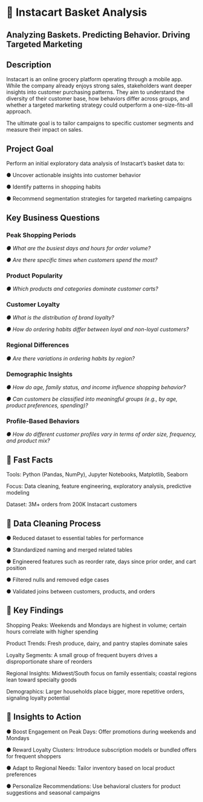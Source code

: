 # 🛒 Instacart Basket Analysis
## Analyzing Baskets. Predicting Behavior. Driving Targeted Marketing

## Description
Instacart is an online grocery platform operating through a mobile app. While the company already enjoys strong sales, stakeholders want deeper insights into customer purchasing patterns. They aim to understand the diversity of their customer base, how behaviors differ across groups, and whether a targeted marketing strategy could outperform a one-size-fits-all approach.

The ultimate goal is to tailor campaigns to specific customer segments and measure their impact on sales.

## Project Goal
Perform an initial exploratory data analysis of Instacart’s basket data to:

● Uncover actionable insights into customer behavior

● Identify patterns in shopping habits

● Recommend segmentation strategies for targeted marketing campaigns

## Key Business Questions
### Peak Shopping Periods

_● What are the busiest days and hours for order volume?_

_● Are there specific times when customers spend the most?_

### Product Popularity

_● Which products and categories dominate customer carts?_

### Customer Loyalty

_● What is the distribution of brand loyalty?_

_● How do ordering habits differ between loyal and non-loyal customers?_

### Regional Differences

_● Are there variations in ordering habits by region?_

### Demographic Insights

_● How do age, family status, and income influence shopping behavior?_

_● Can customers be classified into meaningful groups (e.g., by age, product preferences, spending)?_

### Profile-Based Behaviors

_● How do different customer profiles vary in terms of order size, frequency, and product mix?_

## 🚀 Fast Facts
Tools: Python (Pandas, NumPy), Jupyter Notebooks, Matplotlib, Seaborn

Focus: Data cleaning, feature engineering, exploratory analysis, predictive modeling

Dataset: 3M+ orders from 200K Instacart customers

## 🧼 Data Cleaning Process
● Reduced dataset to essential tables for performance

● Standardized naming and merged related tables

● Engineered features such as reorder rate, days since prior order, and cart position

● Filtered nulls and removed edge cases

● Validated joins between customers, products, and orders

## 🔑 Key Findings
Shopping Peaks: Weekends and Mondays are highest in volume; certain hours correlate with higher spending

Product Trends: Fresh produce, dairy, and pantry staples dominate sales

Loyalty Segments: A small group of frequent buyers drives a disproportionate share of reorders

Regional Insights: Midwest/South focus on family essentials; coastal regions lean toward specialty goods

Demographics: Larger households place bigger, more repetitive orders, signaling loyalty potential

## 🧠 Insights to Action
● Boost Engagement on Peak Days: Offer promotions during weekends and Mondays

● Reward Loyalty Clusters: Introduce subscription models or bundled offers for frequent shoppers

● Adapt to Regional Needs: Tailor inventory based on local product preferences

● Personalize Recommendations: Use behavioral clusters for product suggestions and seasonal campaigns
